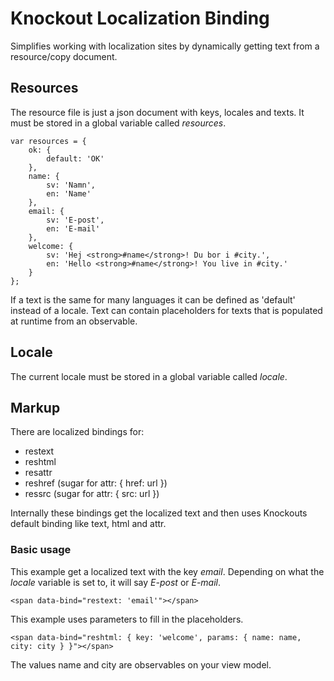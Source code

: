 # Knockout Localization Binding

Simplifies working with localization sites by dynamically getting text from a resource/copy document. 

## Resources
The resource file is just a json document with keys, locales and texts. It must be stored in a global variable called *resources*.

	var resources = {
		ok: {
			default: 'OK'
		},
		name: {
			sv: 'Namn',
			en: 'Name'
		},
		email: {
			sv: 'E-post',
			en: 'E-mail'
		},
		welcome: {
			sv: 'Hej <strong>#name</strong>! Du bor i #city.',
			en: 'Hello <strong>#name</strong>! You live in #city.'
		}
	};

If a text is the same for many languages it can be defined as 'default' instead of a locale. 
Text can contain placeholders for texts that is populated at runtime from an observable.

## Locale
The current locale must be stored in a global variable called *locale*.

## Markup
There are localized bindings for:

* restext
* reshtml
* resattr
* reshref (sugar for attr: { href: url })
* ressrc (sugar for attr: { src: url })

Internally these bindings get the localized text and then uses Knockouts default binding like text, html and attr.

### Basic usage
This example get a localized text with the key _email_. Depending on what the *locale* variable is set to, it will say _E-post_ or _E-mail_.

	<span data-bind="restext: 'email'"></span>

This example uses parameters to fill in the placeholders.

	<span data-bind="reshtml: { key: 'welcome', params: { name: name, city: city } }"></span>

The values name and city are observables on your view model.

